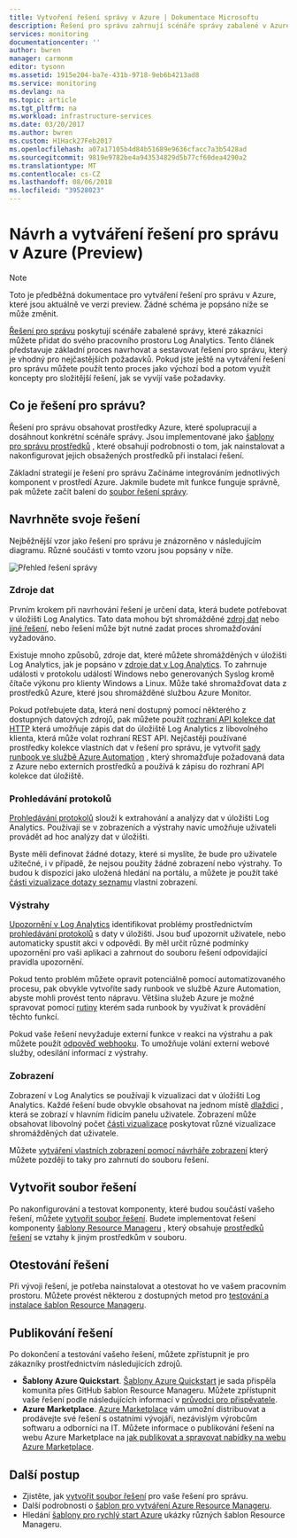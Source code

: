```yaml
---
title: Vytvoření řešení správy v Azure | Dokumentace Microsoftu
description: Řešení pro správu zahrnují scénáře správy zabalené v Azure, Zákazníci můžete přidat do svého pracovního prostoru Log Analytics.  Tento článek obsahuje podrobné informace o tom, jak můžete vytvořit řešení pro správu pro použití ve vašem prostředí nebo k dispozici zákazníkům.
services: monitoring
documentationcenter: ''
author: bwren
manager: carmonm
editor: tysonn
ms.assetid: 1915e204-ba7e-431b-9718-9eb6b4213ad8
ms.service: monitoring
ms.devlang: na
ms.topic: article
ms.tgt_pltfrm: na
ms.workload: infrastructure-services
ms.date: 03/20/2017
ms.author: bwren
ms.custom: H1Hack27Feb2017
ms.openlocfilehash: a07a17105b4d84b51689e9636cfacc7a3b5428ad
ms.sourcegitcommit: 9819e9782be4a943534829d5b77cf60dea4290a2
ms.translationtype: MT
ms.contentlocale: cs-CZ
ms.lasthandoff: 08/06/2018
ms.locfileid: "39528023"
---
```

# <a name="design-and-build-a-management-solution-in-azure-preview"></a>Návrh a vytváření řešení pro správu v Azure (Preview)
> [!NOTE]
> Toto je předběžná dokumentace pro vytváření řešení pro správu v Azure, které jsou aktuálně ve verzi preview. Žádné schéma je popsáno níže se může změnit.

[Řešení pro správu]( monitoring-solutions.md) poskytují scénáře zabalené správy, které zákazníci můžete přidat do svého pracovního prostoru Log Analytics.  Tento článek představuje základní proces navrhovat a sestavovat řešení pro správu, který je vhodný pro nejčastějších požadavků.  Pokud jste ještě na vytváření řešení pro správu můžete použít tento proces jako výchozí bod a potom využít koncepty pro složitější řešení, jak se vyvíjí vaše požadavky.

## <a name="what-is-a-management-solution"></a>Co je řešení pro správu?

Řešení pro správu obsahovat prostředky Azure, které spolupracují a dosáhnout konkrétní scénáře správy.  Jsou implementované jako [šablony pro správu prostředků](../azure-resource-manager/resource-manager-template-walkthrough.md) , které obsahují podrobnosti o tom, jak nainstalovat a nakonfigurovat jejich obsažených prostředků při instalaci řešení.

Základní strategií je řešení pro správu Začínáme integrováním jednotlivých komponent v prostředí Azure.  Jakmile budete mít funkce funguje správně, pak můžete začít balení do [soubor řešení správy]( monitoring-solutions-solution-file.md). 


## <a name="design-your-solution"></a>Navrhněte svoje řešení
Nejběžnější vzor jako řešení pro správu je znázorněno v následujícím diagramu.  Různé součásti v tomto vzoru jsou popsány v níže.

![Přehled řešení správy](media/monitoring-solutions-creating/solution-overview.png)


### <a name="data-sources"></a>Zdroje dat
Prvním krokem při navrhování řešení je určení data, která budete potřebovat v úložišti Log Analytics.  Tato data mohou být shromážděné [zdroj dat](../log-analytics/log-analytics-data-sources.md) nebo [jiné řešení]( monitoring-solutions.md), nebo řešení může být nutné zadat proces shromažďování vyžadováno.

Existuje mnoho způsobů, zdroje dat, které můžete shromážděných v úložišti Log Analytics, jak je popsáno v [zdroje dat v Log Analytics](../log-analytics/log-analytics-data-sources.md).  To zahrnuje události v protokolu událostí Windows nebo generovaných Syslog kromě čítače výkonu pro klienty Windows a Linux.  Může také shromažďovat data z prostředků Azure, které jsou shromážděné službou Azure Monitor.  

Pokud potřebujete data, která není dostupný pomocí některého z dostupných datových zdrojů, pak můžete použít [rozhraní API kolekce dat HTTP](../log-analytics/log-analytics-data-collector-api.md) která umožňuje zápis dat do úložiště Log Analytics z libovolného klienta, která může volat rozhraní REST API.  Nejčastěji používané prostředky kolekce vlastních dat v řešení pro správu, je vytvořit [sady runbook ve službě Azure Automation](../automation/automation-runbook-types.md) , který shromažďuje požadovaná data z Azure nebo externích prostředků a používá k zápisu do rozhraní API kolekce dat úložiště.  

### <a name="log-searches"></a>Prohledávání protokolů
[Prohledávání protokolů](../log-analytics/log-analytics-log-searches.md) slouží k extrahování a analýzy dat v úložišti Log Analytics.  Používají se v zobrazeních a výstrahy navíc umožňuje uživateli provádět ad hoc analýzy dat v úložišti.  

Byste měli definovat žádné dotazy, které si myslíte, že bude pro uživatele užitečné, i v případě, že nejsou použity žádné zobrazení nebo výstrahy.  To budou k dispozici jako uložená hledání na portálu, a můžete je použít také [části vizualizace dotazy seznamu](../log-analytics/log-analytics-view-designer-parts.md#list-of-queries-part) vlastní zobrazení.

### <a name="alerts"></a>Výstrahy
[Upozornění v Log Analytics](../log-analytics/log-analytics-alerts.md) identifikovat problémy prostřednictvím [prohledávání protokolů](#log-searches) s daty v úložišti.  Jsou buď upozornit uživatele, nebo automaticky spustit akci v odpovědi. By měl určit různé podmínky upozornění pro vaši aplikaci a zahrnout do souboru řešení odpovídající pravidla upozornění.

Pokud tento problém můžete opravit potenciálně pomocí automatizovaného procesu, pak obvykle vytvoříte sady runbook ve službě Azure Automation, abyste mohli provést tento nápravu.  Většina služeb Azure je možné spravovat pomocí [rutiny](/powershell/azure/overview) kterém sada runbook by využívat k provádění těchto funkcí.

Pokud vaše řešení nevyžaduje externí funkce v reakci na výstrahu a pak můžete použít [odpověď webhooku](../log-analytics/log-analytics-alerts-actions.md).  To umožňuje volání externí webové služby, odesílání informací z výstrahy.

### <a name="views"></a>Zobrazení
Zobrazení v Log Analytics se používají k vizualizaci dat v úložišti Log Analytics.  Každé řešení bude obvykle obsahovat na jednom místě [dlaždici](../log-analytics/log-analytics-view-designer-tiles.md) , která se zobrazí v hlavním řídicím panelu uživatele.  Zobrazení může obsahovat libovolný počet [části vizualizace](../log-analytics/log-analytics-view-designer-parts.md) poskytovat různé vizualizace shromážděných dat uživatele.

Můžete [vytváření vlastních zobrazení pomocí návrháře zobrazení](../log-analytics/log-analytics-view-designer.md) který můžete později to taky pro zahrnutí do souboru řešení.  


## <a name="create-solution-file"></a>Vytvořit soubor řešení
Po nakonfigurování a testovat komponenty, které budou součástí vašeho řešení, můžete [vytvořit soubor řešení]( monitoring-solutions-solution-file.md).  Budete implementovat řešení komponenty [šablony Resource Manageru](../azure-resource-manager/resource-group-authoring-templates.md) , který obsahuje [prostředků řešení]( monitoring-solutions-solution-file.md#solution-resource) se vztahy k jiným prostředkům v souboru.  


## <a name="test-your-solution"></a>Otestování řešení
Při vývoji řešení, je potřeba nainstalovat a otestovat ho ve vašem pracovním prostoru.  Můžete provést některou z dostupných metod pro [testování a instalace šablon Resource Manageru](../azure-resource-manager/resource-group-template-deploy.md).

## <a name="publish-your-solution"></a>Publikování řešení
Po dokončení a testování vašeho řešení, můžete zpřístupnit je pro zákazníky prostřednictvím následujících zdrojů.

- **Šablony Azure Quickstart**.  [Šablony Azure Quickstart](https://azure.microsoft.com/resources/templates/) je sada přispěla komunita přes GitHub šablon Resource Manageru.  Můžete zpřístupnit vaše řešení podle následujících informací v [průvodci pro přispěvatele](https://github.com/Azure/azure-quickstart-templates/tree/master/1-CONTRIBUTION-GUIDE).
- **Azure Marketplace**.  [Azure Marketplace](https://azuremarketplace.microsoft.com/marketplace/) vám umožní distribuovat a prodávejte své řešení s ostatními vývojáři, nezávislým výrobcům softwaru a odborníci na IT.  Můžete informace o publikování řešení na webu Azure Marketplace na [jak publikovat a spravovat nabídky na webu Azure Marketplace](../marketplace/marketplace-publishers-guide.md).



## <a name="next-steps"></a>Další postup
* Zjistěte, jak [vytvořit soubor řešení]( monitoring-solutions-solution-file.md) pro vaše řešení pro správu.
* Další podrobnosti o [šablon pro vytváření Azure Resource Manageru](../azure-resource-manager/resource-group-authoring-templates.md).
* Hledání [šablony pro rychlý start Azure](https://azure.microsoft.com/documentation/templates) ukázky různých šablon Resource Manageru.